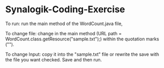 # Synalogik-Coding-Exercise

To run: run the main method of the WordCount.java file,

To change file: change in the main method (URL path = WordCount.class.getResource("sample.txt");) within the quotation marks ("").

To change Input: copy it into the "sample.txt" file or rewrite the save with the file you want checked. Save and then run.
